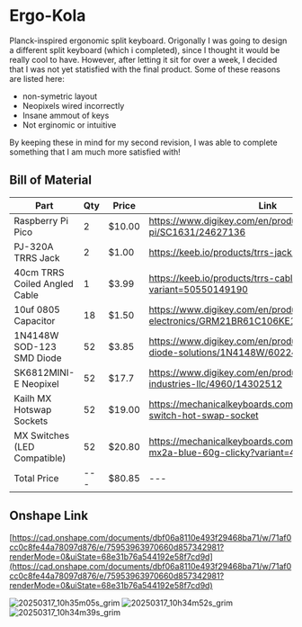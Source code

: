 # Ergo-Kola

Planck-inspired ergonomic split keyboard.
Origonally I was going to design a different split keyboard (which i completed), since I thought it would be really cool to have. However, after letting it sit for over a week, I decided that I was not yet statisfied with the final product. Some of these reasons are listed here:
- non-symetric layout
- Neopixels wired incorrectly
- Insane ammout of keys
- Not erginomic or intuitive

By keeping these in mind for my second revision, I was able to complete something that I am much more satisfied with! 

## Bill of Material
| Part | Qty | Price | Link |
| --- | --- | --- | --- |
| Raspberry Pi Pico | 2 | $10.00 | https://www.digikey.com/en/products/detail/raspberry-pi/SC1631/24627136 |
| PJ-320A TRRS Jack | 2 | $1.00 | https://keeb.io/products/trrs-jack-3-5mm |
| 40cm TRRS Coiled Angled Cable | 1 | $3.99 | https://keeb.io/products/trrs-cable?variant=50550149190 |
| 10uf 0805 Capacitor | 18 | $1.50 | https://www.digikey.com/en/products/detail/murata-electronics/GRM21BR61C106KE15K/2546903 |
| 1N4148W SOD-123 SMD Diode | 52 | $3.85 | https://www.digikey.com/en/products/detail/smc-diode-solutions/1N4148W/6022450 |
| SK6812MINI-E Neopixel | 52 | $17.7 | https://www.digikey.com/en/products/detail/adafruit-industries-llc/4960/14302512 |
| Kailh MX Hotswap Sockets | 52 | $19.00 | https://mechanicalkeyboards.com/products/kailh-switch-hot-swap-socket |
| MX Switches (LED Compatible) | 52 | $20.80 | https://mechanicalkeyboards.com/products/cherry-mx2a-blue-60g-clicky?variant=48020492091692 |
| Total Price | --- | $80.85 | --- |

## Onshape Link
[https://cad.onshape.com/documents/dbf06a8110e493f29468ba71/w/71af0cc0c8fe44a78097d876/e/75953963970660d857342981?renderMode=0&uiState=68e31b76a544192e58f7cd9d](https://cad.onshape.com/documents/dbf06a8110e493f29468ba71/w/71af0cc0c8fe44a78097d876/e/75953963970660d857342981?renderMode=0&uiState=68e31b76a544192e58f7cd9d)



![20250317_10h35m05s_grim](https://github.com/user-attachments/assets/99490410-5623-4efb-9cfd-1475e97d358f)
![20250317_10h34m52s_grim](https://github.com/user-attachments/assets/eab7e25c-df46-4fc1-87de-52e565bc6820)
![20250317_10h34m39s_grim](https://github.com/user-attachments/assets/83bf0cb1-ab24-440f-b1cd-6270b2aa2e27)
